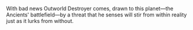 With bad news  Outworld Destroyer comes, drawn to this planet―the Ancients' battlefield―by a threat that he senses will stir from within reality just as it lurks from without.